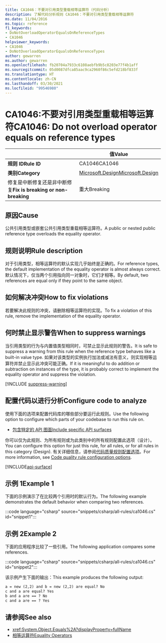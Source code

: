 ```yaml
---
title: CA1046：不要对引用类型重载相等运算符（代码分析）
description: 了解代码分析规则 CA1046：不要对引用类型重载相等运算符
ms.date: 11/04/2016
ms.topic: reference
f1_keywords:
- DoNotOverloadOperatorEqualsOnReferenceTypes
- CA1046
helpviewer_keywords:
- CA1046
- DoNotOverloadOperatorEqualsOnReferenceTypes
author: gewarren
ms.author: gewarren
ms.openlocfilehash: fb20704a7933c6108aebfb9b5c8203e77f4b1aff
ms.sourcegitcommit: 05d0087dfca85aac9ca2960f86c5efd218bf833f
ms.translationtype: HT
ms.contentlocale: zh-CN
ms.lasthandoff: 03/30/2021
ms.locfileid: "99546980"
---
```

# <a name="ca1046-do-not-overload-operator-equals-on-reference-types"></a><span data-ttu-id="0899c-103">CA1046:不要对引用类型重载相等运算符</span><span class="sxs-lookup"><span data-stu-id="0899c-103">CA1046: Do not overload operator equals on reference types</span></span>

| | <span data-ttu-id="0899c-104">值</span><span class="sxs-lookup"><span data-stu-id="0899c-104">Value</span></span> |
|-|-|
| <span data-ttu-id="0899c-105">**规则 ID**</span><span class="sxs-lookup"><span data-stu-id="0899c-105">**Rule ID**</span></span> |<span data-ttu-id="0899c-106">CA1046</span><span class="sxs-lookup"><span data-stu-id="0899c-106">CA1046</span></span>|
| <span data-ttu-id="0899c-107">**类别**</span><span class="sxs-lookup"><span data-stu-id="0899c-107">**Category**</span></span> |[<span data-ttu-id="0899c-108">Microsoft.Design</span><span class="sxs-lookup"><span data-stu-id="0899c-108">Microsoft.Design</span></span>](design-warnings.md)|
| <span data-ttu-id="0899c-109">修复是中断修复还是非中断修复</span><span class="sxs-lookup"><span data-stu-id="0899c-109">**Fix is breaking or non-breaking**</span></span> |<span data-ttu-id="0899c-110">重大</span><span class="sxs-lookup"><span data-stu-id="0899c-110">Breaking</span></span>|

## <a name="cause"></a><span data-ttu-id="0899c-111">原因</span><span class="sxs-lookup"><span data-stu-id="0899c-111">Cause</span></span>

<span data-ttu-id="0899c-112">公共引用类型或嵌套公共引用类型重载相等运算符。</span><span class="sxs-lookup"><span data-stu-id="0899c-112">A public or nested public reference type overloads the equality operator.</span></span>

## <a name="rule-description"></a><span data-ttu-id="0899c-113">规则说明</span><span class="sxs-lookup"><span data-stu-id="0899c-113">Rule description</span></span>

<span data-ttu-id="0899c-114">对于引用类型，相等运算符的默认实现几乎始终是正确的。</span><span class="sxs-lookup"><span data-stu-id="0899c-114">For reference types, the default implementation of the equality operator is almost always correct.</span></span> <span data-ttu-id="0899c-115">默认情况下，仅当两个引用指向同一对象时，它们才相等。</span><span class="sxs-lookup"><span data-stu-id="0899c-115">By default, two references are equal only if they point to the same object.</span></span>

## <a name="how-to-fix-violations"></a><span data-ttu-id="0899c-116">如何解决冲突</span><span class="sxs-lookup"><span data-stu-id="0899c-116">How to fix violations</span></span>

<span data-ttu-id="0899c-117">若要解决此规则的冲突，请删除相等运算符的实现。</span><span class="sxs-lookup"><span data-stu-id="0899c-117">To fix a violation of this rule, remove the implementation of the equality operator.</span></span>

## <a name="when-to-suppress-warnings"></a><span data-ttu-id="0899c-118">何时禁止显示警告</span><span class="sxs-lookup"><span data-stu-id="0899c-118">When to suppress warnings</span></span>

<span data-ttu-id="0899c-119">当引用类型的行为与内置值类型相同时，可禁止显示此规则的警告。</span><span class="sxs-lookup"><span data-stu-id="0899c-119">It is safe to suppress a warning from this rule when the reference type behaves like a built-in value type.</span></span> <span data-ttu-id="0899c-120">如果对该类型的实例执行加法或减法有意义，则实现相等运算符并禁止显示此冲突可能正确。</span><span class="sxs-lookup"><span data-stu-id="0899c-120">If it is meaningful to do addition or subtraction on instances of the type, it is probably correct to implement the equality operator and suppress the violation.</span></span>

[!INCLUDE [suppress-warning](../../../../includes/code-analysis/suppress-warning.md)]

## <a name="configure-code-to-analyze"></a><span data-ttu-id="0899c-121">配置代码以进行分析</span><span class="sxs-lookup"><span data-stu-id="0899c-121">Configure code to analyze</span></span>

<span data-ttu-id="0899c-122">使用下面的选项来配置代码库的哪些部分要运行此规则。</span><span class="sxs-lookup"><span data-stu-id="0899c-122">Use the following option to configure which parts of your codebase to run this rule on.</span></span>

- [<span data-ttu-id="0899c-123">包含特定的 API 图面</span><span class="sxs-lookup"><span data-stu-id="0899c-123">Include specific API surfaces</span></span>](#include-specific-api-surfaces)

<span data-ttu-id="0899c-124">你可以仅为此规则、为所有规则或为此类别中的所有规则配置此选项（设计）。</span><span class="sxs-lookup"><span data-stu-id="0899c-124">You can configure this option for just this rule, for all rules, or for all rules in this category (Design).</span></span> <span data-ttu-id="0899c-125">有关详细信息，请参阅[代码质量规则配置选项](../code-quality-rule-options.md)。</span><span class="sxs-lookup"><span data-stu-id="0899c-125">For more information, see [Code quality rule configuration options](../code-quality-rule-options.md).</span></span>

[!INCLUDE[api-surface](~/includes/code-analysis/api-surface.md)]

## <a name="example-1"></a><span data-ttu-id="0899c-126">示例 1</span><span class="sxs-lookup"><span data-stu-id="0899c-126">Example 1</span></span>

<span data-ttu-id="0899c-127">下面的示例演示了在比较两个引用时的默认行为。</span><span class="sxs-lookup"><span data-stu-id="0899c-127">The following example demonstrates the default behavior when comparing two references.</span></span>

:::code language="csharp" source="snippets/csharp/all-rules/ca1046.cs" id="snippet1":::

## <a name="example-2"></a><span data-ttu-id="0899c-128">示例 2</span><span class="sxs-lookup"><span data-stu-id="0899c-128">Example 2</span></span>

<span data-ttu-id="0899c-129">下面的应用程序比较了一些引用。</span><span class="sxs-lookup"><span data-stu-id="0899c-129">The following application compares some references.</span></span>

:::code language="csharp" source="snippets/csharp/all-rules/ca1046.cs" id="snippet2":::

<span data-ttu-id="0899c-130">该示例产生下面的输出：</span><span class="sxs-lookup"><span data-stu-id="0899c-130">This example produces the following output:</span></span>

```txt
a = new (2,2) and b = new (2,2) are equal? No
c and a are equal? Yes
b and a are == ? No
c and a are == ? Yes
```

## <a name="see-also"></a><span data-ttu-id="0899c-131">请参阅</span><span class="sxs-lookup"><span data-stu-id="0899c-131">See also</span></span>

- <xref:System.Object.Equals%2A?displayProperty=fullName>
- [<span data-ttu-id="0899c-132">相等运算符</span><span class="sxs-lookup"><span data-stu-id="0899c-132">Equality Operators</span></span>](../../../standard/design-guidelines/equality-operators.md)
